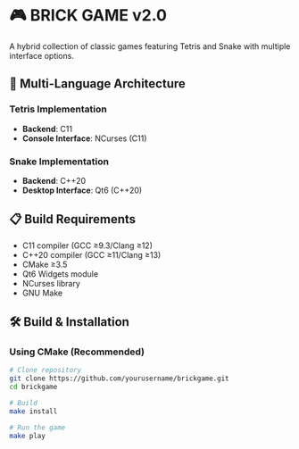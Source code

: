 # 🎮 BRICK GAME v2.0

A hybrid collection of classic games featuring Tetris and Snake with multiple interface options.

## 🌟 Multi-Language Architecture
### Tetris Implementation
- **Backend**: C11
- **Console Interface**: NCurses (C11)

### Snake Implementation
- **Backend**: C++20
- **Desktop Interface**: Qt6 (C++20)

## 📋 Build Requirements
- C11 compiler (GCC ≥9.3/Clang ≥12)
- C++20 compiler (GCC ≥11/Clang ≥13)
- CMake ≥3.5
- Qt6 Widgets module
- NCurses library
- GNU Make

## 🛠️ Build & Installation

### Using CMake (Recommended)
```bash
# Clone repository
git clone https://github.com/yourusername/brickgame.git
cd brickgame

# Build 
make install

# Run the game
make play
```

